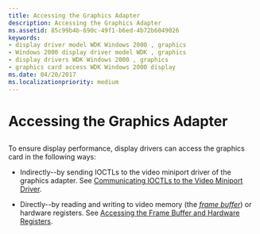 ```yaml
---
title: Accessing the Graphics Adapter
description: Accessing the Graphics Adapter
ms.assetid: 85c99b4b-690c-49f1-b6ed-4b72b6049026
keywords:
- display driver model WDK Windows 2000 , graphics
- Windows 2000 display driver model WDK , graphics
- display drivers WDK Windows 2000 , graphics
- graphics card access WDK Windows 2000 display
ms.date: 04/20/2017
ms.localizationpriority: medium
---
```


# Accessing the Graphics Adapter


## <span id="ddk_accessing_the_graphics_adapter_gg"></span><span id="DDK_ACCESSING_THE_GRAPHICS_ADAPTER_GG"></span>


To ensure display performance, display drivers can access the graphics card in the following ways:

-   Indirectly--by sending IOCTLs to the video miniport driver of the graphics adapter. See [Communicating IOCTLs to the Video Miniport Driver](communicating-ioctls-to-the-video-miniport-driver.md).

-   Directly--by reading and writing to video memory (the [*frame buffer*](https://msdn.microsoft.com/library/windows/hardware/ff556280#wdkgloss-frame-buffer)) or hardware registers. See [Accessing the Frame Buffer and Hardware Registers](accessing-the-frame-buffer-and-hardware-registers.md).

 

 





